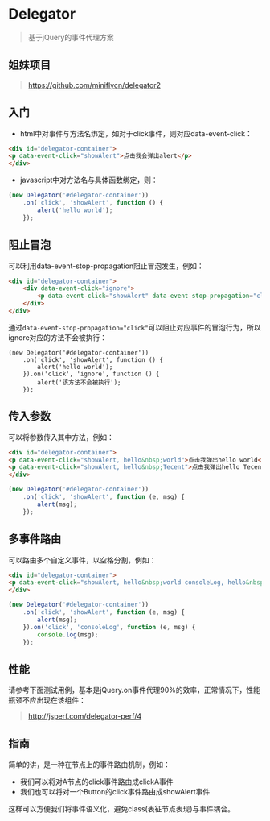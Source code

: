 Delegator
=========

> 基于jQuery的事件代理方案

姐妹项目
-------

> https://github.com/miniflycn/delegator2

入门
-----

* html中对事件与方法名绑定，如对于click事件，则对应data-event-click：
```html
<div id="delegator-container">
<p data-event-click="showAlert">点击我会弹出alert</p>
</div>
```

* javascript中对方法名与具体函数绑定，则：
```javascript
(new Delegator('#delegator-container'))
    .on('click', 'showAlert', function () {
        alert('hello world');
    });
```

阻止冒泡
--------

可以利用data-event-stop-propagation阻止冒泡发生，例如：

```html
<div id="delegator-container">
    <div data-event-click="ignore">
        <p data-event-click="showAlert" data-event-stop-propagation="click">点击我会弹出alert</p>
    </div>
</div>
```

通过`data-event-stop-propagation="click"`可以阻止对应事件的冒泡行为，所以ignore对应的方法不会被执行：

```
(new Delegator('#delegator-container'))
    .on('click', 'showAlert', function () {
        alert('hello world');
    }).on('click', 'ignore', function () {
        alert('该方法不会被执行');
    });
```

传入参数
--------

可以将参数传入其中方法，例如：
```html
<div id="delegator-container">
<p data-event-click="showAlert, hello&nbsp;world">点击我弹出hello world</p>
<p data-event-click="showAlert, hello&nbsp;Tecent">点击我弹出hello Tecent</p>
</div>
```

```javascript
(new Delegator('#delegator-container'))
    .on('click', 'showAlert', function (e, msg) {
        alert(msg);
    });
```

多事件路由
---------

可以路由多个自定义事件，以空格分割，例如：

```html
<div id="delegator-container">
<p data-event-click="showAlert, hello&nbsp;world consoleLog, hello&nbsp;Tencent">点击我弹出hello world并在控制台打印hello Tencent</p>
</div>
```

```javascript
(new Delegator('#delegator-container'))
    .on('click', 'showAlert', function (e, msg) {
        alert(msg);
    }).on('click', 'consoleLog', function (e, msg) {
        console.log(msg);
    });
```

性能
----

请参考下面测试用例，基本是jQuery.on事件代理90%的效率，正常情况下，性能瓶颈不应出现在该组件：

> http://jsperf.com/delegator-perf/4

指南
----

简单的讲，是一种在节点上的事件路由机制，例如：

* 我们可以将对A节点的click事件路由成clickA事件
* 我们也可以将对一个Button的click事件路由成showAlert事件

这样可以方便我们将事件语义化，避免class(表征节点表现)与事件耦合。

